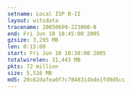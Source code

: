 ```yaml
---
setname: Local ISP B-II
layout: witsdata
tracename: 20050609-223000-0
end: Fri Jun 10 10:45:00 2005
gzsize: 3,295 MB
len: 0:15:00
start: Fri Jun 10 10:30:00 2005
totalwirelen: 31,443 MB
pkts: 72 million
size: 5,516 MB
md5: 20c62dafea0f7c7848314bde1fd9d5cc
---
```


